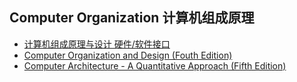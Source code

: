 ## Computer Organization 计算机组成原理
- [计算机组成原理与设计 硬件/软件接口](计算机组成原理与设计/README.md)
- [Computer Organization and Design (Fouth Edition)](ComputerOrganizationAndDesign/README.md)
- [Computer Architecture - A Quantitative Approach (Fifth Edition)](ComputerArchitecture/README.md)
